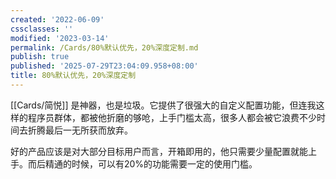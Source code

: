 ```yaml
---
created: '2022-06-09'
cssclasses: ''
modified: '2023-03-14'
permalink: /Cards/80%默认优先，20%深度定制.md
publish: true
published: '2025-07-29T23:04:09.958+08:00'
title: 80%默认优先，20%深度定制
---
```

[[Cards/简悦]] 是神器，也是垃圾。它提供了很强大的自定义配置功能，但连我这样的程序员群体，都被他折磨的够呛，上手门槛太高，很多人都会被它浪费不少时间去折腾最后一无所获而放弃。

好的产品应该是对大部分目标用户而言，开箱即用的，他只需要少量配置就能上手。而后精通的时候，可以有20%的功能需要一定的使用门槛。